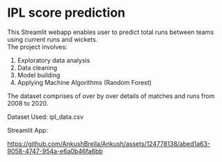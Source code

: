 # IPL score prediction


This Streamlit webapp enables user to predict total runs between teams using current runs and wickets.\
The project involves:
  1. Exploratory data analysis
  2. Data cleaning
  3. Model building
  4. Applying Machine Algorithms (Random Forest)

The dataset comprises of over by over details of matches and runs from 2008 to 2020.

Dataset Used: ipl_data.csv

Streamlit App:

https://github.com/AnkushBrella/Ankush/assets/124778138/abed1a63-9058-4747-954a-e6a0b46fa6bb
    

